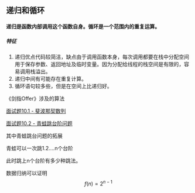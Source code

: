 ## 递归和循环

#### 递归是函数内部调用这个函数自身。循环是一个范围内的重复运算。



##### 特征

1. 递归优点代码较简洁，缺点由于调用函数本身，每次调用都要在栈中分配空间用于保存参数、返回地址及临时变量。因为分配给线程的栈空间是有限的，容易调用栈溢出。
2. 递归中间有可能存在重复计算。
3. 循环语句较多些，但是在空间上比递归好。




《剑指Offer》涉及的算法

[面试题10.1 - 斐波那契数列](https://github.com/tangshenghao/iOSInterviewNotes/blob/master/%E6%95%B0%E6%8D%AE%E7%BB%93%E6%9E%84%26%E7%AE%97%E6%B3%95/%E9%80%92%E5%BD%92%E5%92%8C%E5%BE%AA%E7%8E%AF/%E9%9D%A2%E8%AF%95%E9%A2%9810.1-%E6%96%90%E6%B3%A2%E9%82%A3%E5%A5%91%E6%95%B0%E5%88%97.playground/Contents.swift)

[面试题10.2 - 青蛙跳台阶问题](https://github.com/tangshenghao/iOSInterviewNotes/blob/master/%E6%95%B0%E6%8D%AE%E7%BB%93%E6%9E%84%26%E7%AE%97%E6%B3%95/%E9%80%92%E5%BD%92%E5%92%8C%E5%BE%AA%E7%8E%AF/%E9%9D%A2%E8%AF%95%E9%A2%9810.2-%E9%9D%92%E8%9B%99%E8%B7%B3%E5%8F%B0%E9%98%B6%E9%97%AE%E9%A2%98.playground/Contents.swift)



其中青蛙跳台问题的拓展

青蛙可以一次跳1.2....n个台阶

此时跳上n个台阶有多少种跳法。

数据归纳可以证明$$ f(n)=2^{n-1} $$

